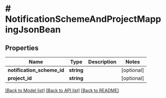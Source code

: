 # # NotificationSchemeAndProjectMappingJsonBean

## Properties

Name | Type | Description | Notes
------------ | ------------- | ------------- | -------------
**notification_scheme_id** | **string** |  | [optional]
**project_id** | **string** |  | [optional]

[[Back to Model list]](../../README.md#models) [[Back to API list]](../../README.md#endpoints) [[Back to README]](../../README.md)
